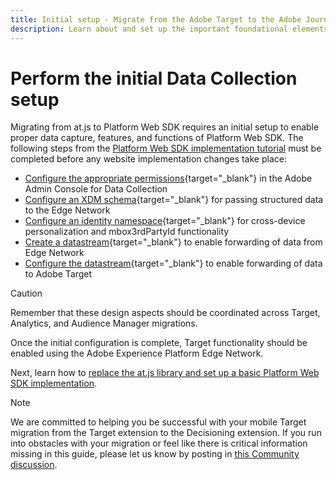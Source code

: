 ```yaml
---
title: Initial setup - Migrate from the Adobe Target to the Adobe Journey Optimizer - Decisioning Mobile extension
description: Learn about and set up the important foundational elements required for your Platform Web SDK implementation
---
```

# Perform the initial Data Collection setup

Migrating from at.js to Platform Web SDK requires an initial setup to enable proper data capture, features, and functions of Platform Web SDK. The following steps from the [Platform Web SDK implementation tutorial](https://experienceleague.adobe.com/docs/platform-learn/implement-web-sdk/overview.html) must be completed before any website implementation changes take place: 

- [Configure the appropriate permissions](https://experienceleague.adobe.com/en/docs/platform-learn/implement-web-sdk/overview#prerequisites){target="_blank"} in the Adobe Admin Console for Data Collection
- [Configure an XDM schema](https://experienceleague.adobe.com/docs/platform-learn/implement-web-sdk/initial-configuration/configure-schemas.html){target="_blank"} for passing structured data to the Edge Network  
- [Configure an identity namespace](https://experienceleague.adobe.com/docs/platform-learn/implement-web-sdk/initial-configuration/configure-identities.html){target="_blank"} for cross-device personalization and mbox3rdPartyId functionality 
- [Create a datastream](https://experienceleague.adobe.com/docs/platform-learn/implement-web-sdk/initial-configuration/configure-datastream.html){target="_blank"} to enable forwarding of data from Edge Network
- [Configure the datastream](https://experienceleague.adobe.com/docs/platform-learn/implement-web-sdk/applications-setup/setup-target.html#configure-the-datastream){target="_blank"} to enable forwarding of data to Adobe Target

>[!CAUTION]
>
>Remember that these design aspects should be coordinated across Target, Analytics, and Audience Manager migrations.

Once the initial configuration is complete, Target functionality should be enabled using the Adobe Experience Platform Edge Network.

Next, learn how to [replace the at.js library and set up a basic Platform Web SDK implementation](replace-library.md).

>[!NOTE]
>
>We are committed to helping you be successful with your mobile Target migration from the Target extension to the Decisioning extension. If you run into obstacles with your migration or feel like there is critical information missing in this guide, please let us know by posting in [this Community discussion](https://experienceleaguecommunities.adobe.com/t5/adobe-experience-platform-data/tutorial-discussion-migrate-target-from-at-js-to-web-sdk/m-p/575587#M463).
